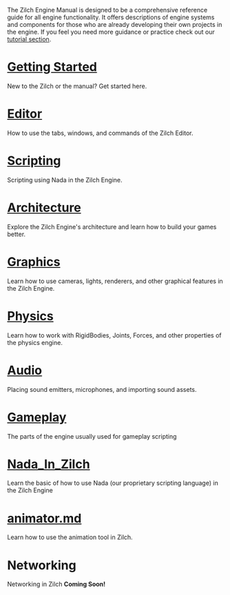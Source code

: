 The Zilch Engine Manual is designed to be a comprehensive reference guide for all engine functionality. It offers descriptions of engine systems and components for those who are already developing their own projects in the engine. If you feel you need more guidance or practice check out our [tutorial section](tutorials.md).

# [Getting Started](../getting_started.md)
New to the Zilch or the manual? Get started here. 

# [Editor ](zilchmanual/editor.md)
How to use the tabs, windows, and commands of the Zilch Editor.

# [Scripting](zilchmanual/scripting.md)
Scripting using Nada in the Zilch Engine.

# [Architecture](zilchmanual/architecture.md)
Explore the Zilch Engine's architecture and learn how to build your games better.

# [Graphics](zilchmanual/graphics.md)
Learn how to use cameras, lights, renderers, and other graphical features in the Zilch Engine.

# [Physics](zilchmanual/physics.md)
Learn how to work with RigidBodies, Joints, Forces, and other properties of the physics engine.

# [Audio](zilchmanual/audio.md)
Placing sound emitters, microphones, and importing sound assets.

# [Gameplay](zilchmanual/gameplay.md)
The parts of the engine usually used for gameplay scripting

# [Nada_In_Zilch](zilchmanual/nada_in_zilch.md)
Learn the basic of how to use Nada (our proprietary scripting language) in the Zilch Engine

# [animator.md](zilchmanual/animator.md)
Learn how to use the animation tool in Zilch.

# Networking
Networking in Zilch **Coming Soon!**
 

 